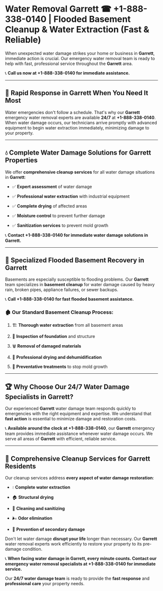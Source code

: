 # Water Removal Garrett ☎ +1-888-338-0140 | Flooded Basement Cleanup & Water Extraction (Fast & Reliable)

When unexpected water damage strikes your home or business in **Garrett**, immediate action is crucial. Our emergency water removal team is ready to help with fast, professional service throughout the **Garrett** area. 

📞 **Call us now at +1-888-338-0140 for immediate assistance.**
---
## 🚀 Rapid Response in Garrett When You Need It Most
Water emergencies don't follow a schedule. That's why our **Garrett** emergency water removal experts are available **24/7** at **+1-888-338-0140**. When water damage occurs, our technicians arrive promptly with advanced equipment to begin water extraction immediately, minimizing damage to your property.
---
## 💧 Complete Water Damage Solutions for Garrett Properties
We offer **comprehensive cleanup services** for all water damage situations in **Garrett**:
- ✅ **Expert assessment** of water damage  
- ✅ **Professional water extraction** with industrial equipment  
- ✅ **Complete drying** of affected areas  
- ✅ **Moisture control** to prevent further damage  
- ✅ **Sanitization services** to prevent mold growth  
📞 **Contact +1-888-338-0140 for immediate water damage solutions in Garrett.**
---
## 🌊 Specialized Flooded Basement Recovery in Garrett
Basements are especially susceptible to flooding problems. Our **Garrett** team specializes in **basement cleanup** for water damage caused by heavy rain, broken pipes, appliance failures, or sewer backups. 
📞 **Call +1-888-338-0140 for fast flooded basement assistance.**
### 🏚️ Our Standard Basement Cleanup Process:
1. 🏗️ **Thorough water extraction** from all basement areas  
2. 🔎 **Inspection of foundation** and structure  
3. 🗑️ **Removal of damaged materials**  
4. 💨 **Professional drying and dehumidification**  
5. 🚫 **Preventative treatments** to stop mold growth  
---
## 🏆 Why Choose Our 24/7 Water Damage Specialists in Garrett?
Our experienced **Garrett** water damage team responds quickly to emergencies with the right equipment and expertise. We understand that **fast action** is essential to minimize damage and restoration costs.
📞 **Available around the clock at +1-888-338-0140**, our **Garrett** emergency team provides immediate assistance whenever water damage occurs. We serve all areas of **Garrett** with efficient, reliable service.
---
## 🧹 Comprehensive Cleanup Services for Garrett Residents
Our cleanup services address **every aspect of water damage restoration**:
- 💧 **Complete water extraction**  
- 🏠 **Structural drying**  
- 🧼 **Cleaning and sanitizing**  
- 🌬️ **Odor elimination**  
- 🚫 **Prevention of secondary damage**  
Don't let water damage **disrupt your life** longer than necessary. Our **Garrett** water removal experts work efficiently to restore your property to its pre-damage condition.
📞 **When facing water damage in Garrett, every minute counts. Contact our emergency water removal specialists at +1-888-338-0140 for immediate service.**
Our **24/7 water damage team** is ready to provide the **fast response** and **professional care** your property needs.

